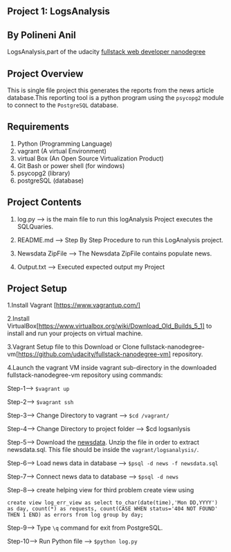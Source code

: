 ## Project 1: LogsAnalysis 
## By Polineni Anil

LogsAnalysis,part of the udacity [fullstack web developer nanodegree](https://www.udacity.com/course/full-stack-web-developer-nanodegree--nd004)

## Project Overview

This is single file project this generates the reports from the news article database.This reporting tool is a python program using the ``psycopg2`` module to connect to the ``PostgreSQL`` database.

## Requirements

1. Python         (Programming Language)
2. vagrant        (A virtual Environment)
3. virtual Box    (An Open Source Virtualization Product)
4. Git Bash or power shell (for windows)
5. psycopg2       (library)
6. postgreSQL     (database)


## Project Contents

1. log.py --> is the main file to run this logAnalysis Project executes the SQLQuaries.

2. README.md --> Step By Step Procedure to run this LogAnalysis project.

3. Newsdata ZipFile --> The Newsdata ZipFile contains populate news.

4. Output.txt --> Executed expected output my Project


## Project Setup

1.Install Vagrant [https://www.vagrantup.com/]

2.Install VirtualBox[https://www.virtualbox.org/wiki/Download_Old_Builds_5_1] to install and run your projects on virtual machine.

3.Vagrant Setup file to this Download or Clone fullstack-nanodegree-vm[https://github.com/udacity/fullstack-nanodegree-vm] repository.

4.Launch the vagrant VM inside vagrant sub-directory in the downloaded fullstack-nanodegree-vm repository using commands:

Step-1--> ``$vagrant up``

Step-2-->  ``$vagrant ssh`` 

Step-3--> Change Directory to vagrant -->  ``$cd /vagrant/``

Step-4--> Change Directory to project folder --> $cd logsanlysis

Step-5--> Download the [newsdata](https://d17h27t6h515a5.cloudfront.net/topher/2016/August/57b5f748_newsdata/newsdata.zip). Unzip the file in order to extract newsdata.sql. This file should be inside the `vagrant/logsanalysis/`.

Step-6--> Load news data in database --> ``$psql -d news -f newsdata.sql ``

Step-7--> Connect news data to database -->  ``$psql -d news``

Step-8--> create helping view for third problem
create view using 
```
create view log_err_view as select to_char(date(time),'Mon DD,YYYY') as day, count(*) as requests, count(CASE WHEN status='404 NOT FOUND' THEN 1 END) as errors from log group by day;
```
Step-9--> Type `\q` command for exit from PostgreSQL.

Step-10--> Run Python file --> ``$python log.py``